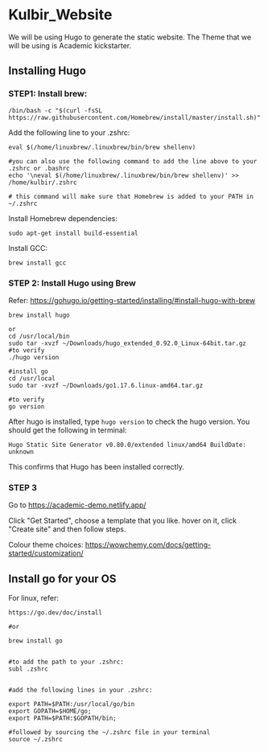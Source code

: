 # Kulbir_Website

We will be using Hugo to generate the static website. The Theme that we will be using is Academic kickstarter.

## Installing Hugo

### STEP1: Install brew:
```
/bin/bash -c "$(curl -fsSL https://raw.githubusercontent.com/Homebrew/install/master/install.sh)"
```

Add the following line to your .zshrc:
```
eval $(/home/linuxbrew/.linuxbrew/bin/brew shellenv)

#you can also use the following command to add the line above to your .zshrc or .bashrc
echo '\neval $(/home/linuxbrew/.linuxbrew/bin/brew shellenv)' >> /home/kulbir/.zshrc

# this command will make sure that Homebrew is added to your PATH in ~/.zshrc 
```
Install Homebrew dependencies:
```
sudo apt-get install build-essential
```
Install GCC:
```
brew install gcc
```

### STEP 2: Install Hugo using Brew
Refer: https://gohugo.io/getting-started/installing/#install-hugo-with-brew 
```
brew install hugo

or 
cd /usr/local/bin
sudo tar -xvzf ~/Downloads/hugo_extended_0.92.0_Linux-64bit.tar.gz
#to verify
./hugo version

#install go
cd /usr/local
sudo tar -xvzf ~/Downloads/go1.17.6.linux-amd64.tar.gz 

#to verify
go version
```
After hugo is installed, type ```hugo version``` to check the hugo version.
You should get the following in terminal:
```
Hugo Static Site Generator v0.80.0/extended linux/amd64 BuildDate: unknown
```
This confirms that Hugo has been installed correctly.

### STEP 3

Go to https://academic-demo.netlify.app/ 

Click "Get Started", choose a template that you like. hover on it, click "Create site" and then follow steps.


Colour theme choices: https://wowchemy.com/docs/getting-started/customization/ 

## Install go for your OS
For linux, refer:
```
https://go.dev/doc/install

#or

brew install go


#to add the path to your .zshrc:
subl .zshrc


#add the following lines in your .zshrc:

export PATH=$PATH:/usr/local/go/bin
export GOPATH=$HOME/go;
export PATH=$PATH:$GOPATH/bin;

#followed by sourcing the ~/.zshrc file in your terminal
source ~/.zshrc
```










